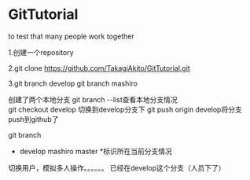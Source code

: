# GitTutorial
to test that many people work together

1.创建一个repository

2.git clone https://github.com/TakagiAkito/GitTutorial.git 

3.git branch develop
  git branch mashiro
  
  创建了两个本地分支
  git branch --list查看本地分支情况  
  git checkout develop 切换到develop分支下
  git push origin develop将分支push到github了
  
  git branch
* develop
  mashiro
  master
*标识所在当前分支情况

切换用户，模拟多人操作。。。。。。
已经在develop这个分支（人员下了）



